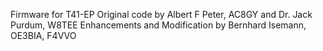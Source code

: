 Firmware for T41-EP
Original code by Albert F Peter, AC8GY and Dr. Jack Purdum, W8TEE
Enhancements and Modification by Bernhard Isemann, OE3BIA, F4VVO

